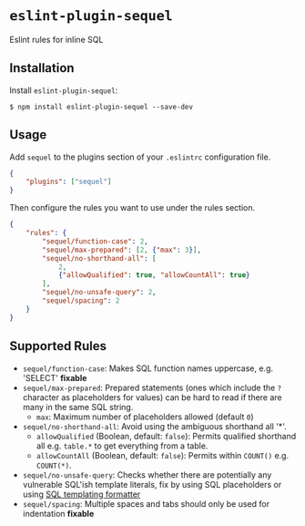 # `eslint-plugin-sequel`

Eslint rules for inline SQL

## Installation

Install `eslint-plugin-sequel`:

```
$ npm install eslint-plugin-sequel --save-dev
```

## Usage

Add `sequel` to the plugins section of your `.eslintrc` configuration file.

```json
{
	"plugins": ["sequel"]
}
```

Then configure the rules you want to use under the rules section.

```json
{
	"rules": {
		"sequel/function-case": 2,
		"sequel/max-prepared": [2, {"max": 3}],
		"sequel/no-shorthand-all": [
			2,
			{"allowQualified": true, "allowCountAll": true}
		],
		"sequel/no-unsafe-query": 2,
		"sequel/spacing": 2
	}
}
```

## Supported Rules

-   `sequel/function-case`: Makes SQL function names uppercase, e.g. 'SELECT' **fixable**
-   `sequel/max-prepared`: Prepared statements (ones which include the `?` character as placeholders for values) can be hard to read if there are many in the same SQL string.
    -   `max`: Maximum number of placeholders allowed (default `0`)
-   `sequel/no-shorthand-all`: Avoid using the ambiguous shorthand all '\*'.
    -   `allowQualified` (Boolean, default: `false`): Permits qualified shorthand all e.g. `table.*` to get everything from a table.
    -   `allowCountAll` (Boolean, default: `false`): Permits within `COUNT()` e.g. `COUNT(*)`.
-   `sequel/no-unsafe-query`: Checks whether there are potentially any vulnerable SQL'ish template literals, fix by using SQL placeholders or using [SQL templating formatter](https://www.npmjs.com/search?q=sql%20template)
-   `sequel/spacing`: Multiple spaces and tabs should only be used for indentation **fixable**
